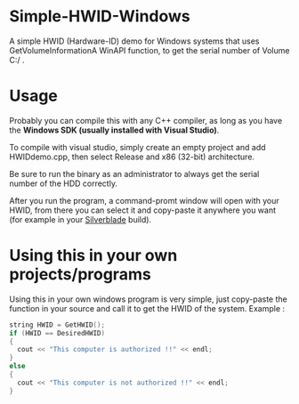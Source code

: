 # Simple-HWID-Windows
A simple HWID (Hardware-ID) demo for Windows systems that uses GetVolumeInformationA WinAPI function, to get the serial number of Volume C:/ .

# Usage
Probably you can compile this with any C++ compiler, as long as you have the **Windows SDK (usually installed with Visual Studio)**.


To compile with visual studio, simply create an empty project and add HWIDdemo.cpp, then select Release and x86 (32-bit) architecture.


Be sure to run the binary as an administrator to always get the serial number of the HDD correctly.

After you run the program, a command-promt window will open with your HWID, from there you can select it and copy-paste it anywhere you want (for example in your [Silverblade](https://github.com/AnthonyThomahawk/Silverblade-CSGO#hwid-lock) build).

# Using this in your own projects/programs
Using this in your own windows program is very simple, just copy-paste the function in your source and call it to get the HWID of the system.
Example :
```c++
string HWID = GetHWID();
if (HWID == DesiredHWID)
{
  cout << "This computer is authorized !!" << endl;
}
else
{
  cout << "This computer is not authorized !!" << endl;
}
```

